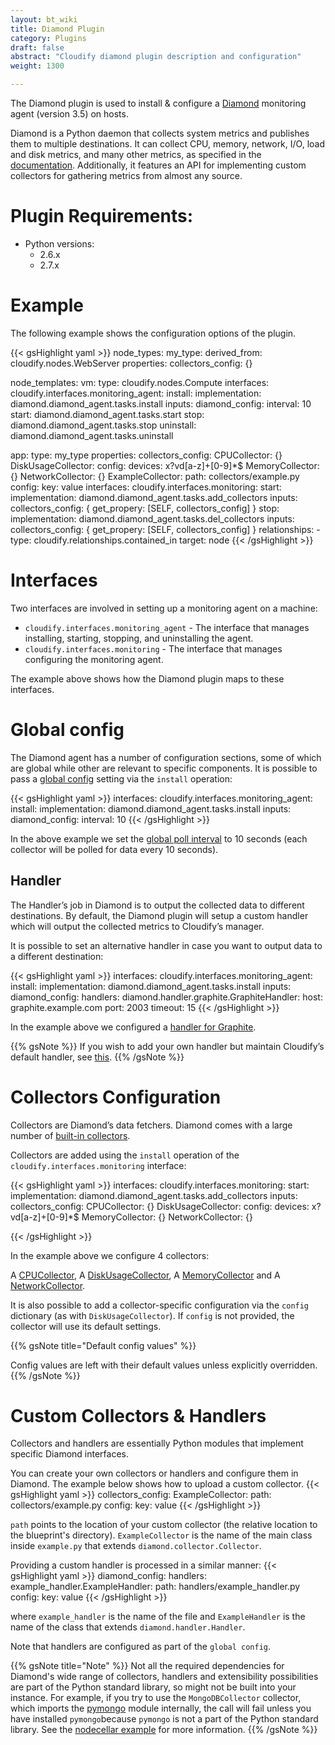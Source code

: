 ```yaml
---
layout: bt_wiki
title: Diamond Plugin
category: Plugins
draft: false
abstract: "Cloudify diamond plugin description and configuration"
weight: 1300

---
```


The Diamond plugin is used to install & configure a [Diamond](https://github.com/BrightcoveOS/Diamond) monitoring agent (version 3.5) on hosts.

Diamond is a Python daemon that collects system metrics and publishes them to multiple destinations. It can collect CPU, memory, network, I/O, load and disk metrics, and many other metrics, as specified in the [documentation](https://github.com/BrightcoveOS/Diamond/wiki/Collectors).
Additionally, it features an API for implementing custom collectors for gathering metrics from almost any source.


# Plugin Requirements:

* Python versions:
  * 2.6.x
  * 2.7.x


# Example

The following example shows the configuration options of the plugin.

{{< gsHighlight  yaml  >}}
node_types:
  my_type:
    derived_from: cloudify.nodes.WebServer
    properties:
      collectors_config: {}

node_templates:
  vm:
    type: cloudify.nodes.Compute
    interfaces:
      cloudify.interfaces.monitoring_agent:
        install:
          implementation: diamond.diamond_agent.tasks.install
          inputs:
            diamond_config:
              interval: 10
        start: diamond.diamond_agent.tasks.start
        stop: diamond.diamond_agent.tasks.stop
        uninstall: diamond.diamond_agent.tasks.uninstall

  app:
    type: my_type
    properties:
      collectors_config:
        CPUCollector: {}
        DiskUsageCollector:
          config:
            devices: x?vd[a-z]+[0-9]*$
        MemoryCollector: {}
        NetworkCollector: {}
        ExampleCollector:
          path: collectors/example.py
          config:
              key: value
    interfaces:
      cloudify.interfaces.monitoring:
        start:
          implementation: diamond.diamond_agent.tasks.add_collectors
          inputs:
            collectors_config: { get_propery: [SELF, collectors_config] }
        stop:
          implementation: diamond.diamond_agent.tasks.del_collectors
          inputs:
            collectors_config: { get_propery: [SELF, collectors_config] }
    relationships:
      - type: cloudify.relationships.contained_in
        target: node
{{< /gsHighlight >}}

# Interfaces
Two interfaces are involved in setting up a monitoring agent on a machine:

* `cloudify.interfaces.monitoring_agent` - The interface that manages installing, starting, stopping, and uninstalling the agent.
* `cloudify.interfaces.monitoring` - The interface that manages configuring the monitoring agent.

The example above shows how the Diamond plugin maps to these interfaces.

# Global config
The Diamond agent has a number of configuration sections, some of which are global while other are relevant to specific components. It is possible to pass a [global config](https://github.com/BrightcoveOS/Diamond/blob/v3.5/conf/diamond.conf.example) setting via the `install` operation:

 
{{< gsHighlight  yaml  >}}
interfaces:
  cloudify.interfaces.monitoring_agent:
    install:
      implementation: diamond.diamond_agent.tasks.install
      inputs:
        diamond_config:
          interval: 10
 {{< /gsHighlight >}}
 
In the above example we set the [global poll interval](https://github.com/BrightcoveOS/Diamond/blob/v3.5/conf/diamond.conf.example#L176) to 10 seconds (each collector will be polled for data every 10 seconds).

## Handler
The Handler’s job in Diamond is to output the collected data to different destinations. By default, the Diamond plugin will setup a custom handler which will output the collected metrics to Cloudify’s manager.

It is possible to set an alternative handler in case you want to output data to a different destination:

 
{{< gsHighlight  yaml  >}} 
interfaces:
  cloudify.interfaces.monitoring_agent:
    install:
      implementation: diamond.diamond_agent.tasks.install
      inputs:
        diamond_config:
          handlers:
            diamond.handler.graphite.GraphiteHandler:
              host: graphite.example.com
              port: 2003
              timeout: 15
{{< /gsHighlight >}} 
 
In the example above we configured a [handler for Graphite](https://github.com/BrightcoveOS/Diamond/wiki/handler-GraphiteHandler).

{{% gsNote %}}
If you wish to add your own handler but maintain Cloudify’s default handler, see [this](https://github.com/cloudify-cosmo/cloudify-diamond-plugin/blob/1.2/diamond_agent/tasks.py#L38).
{{% /gsNote %}}

# Collectors Configuration

Collectors are Diamond’s data fetchers. Diamond comes with a large number of [built-in collectors](https://github.com/BrightcoveOS/Diamond/wiki/Collectors).

Collectors are added using the `install` operation of the `cloudify.interfaces.monitoring` interface:

 
{{< gsHighlight  yaml  >}}
interfaces:
  cloudify.interfaces.monitoring:
    start:
      implementation: diamond.diamond_agent.tasks.add_collectors
      inputs:
        collectors_config:
          CPUCollector: {}
          DiskUsageCollector:
            config:
              devices: x?vd[a-z]+[0-9]*$
          MemoryCollector: {}
          NetworkCollector: {}
 
{{< /gsHighlight >}}

In the example above we configure 4 collectors:

A [CPUCollector](https://github.com/BrightcoveOS/Diamond/wiki/collectors-CPUCollector),
A [DiskUsageCollector](https://github.com/BrightcoveOS/Diamond/wiki/collectors-DiskUsageCollector),
A [MemoryCollector](https://github.com/BrightcoveOS/Diamond/wiki/collectors-MemoryCollector) and
A [NetworkCollector](https://github.com/BrightcoveOS/Diamond/wiki/collectors-NetworkCollector).

It is also possible to add a collector-specific configuration via the `config` dictionary (as with `DiskUsageCollector`). If `config` is not provided, the collector will use its default settings.

{{% gsNote title="Default config values" %}}

Config values are left with their default values unless explicitly overridden.
{{% /gsNote %}}

# Custom Collectors & Handlers
Collectors and handlers are essentially Python modules that implement specific Diamond interfaces.

You can create your own collectors or handlers and configure them in Diamond. The example below shows how to upload a custom collector.
{{< gsHighlight  yaml  >}}
collectors_config:
  ExampleCollector:
    path: collectors/example.py
      config:
        key: value
{{< /gsHighlight >}}

`path` points to the location of your custom collector (the relative location to the blueprint's directory). `ExampleCollector` is the name of the main class inside `example.py` that extends `diamond.collector.Collector`.

Providing a custom handler is processed in a similar manner:
{{< gsHighlight  yaml  >}}
diamond_config:
  handlers:
    example_handler.ExampleHandler:
      path: handlers/example_handler.py
      config:
        key: value
{{< /gsHighlight >}}

where `example_handler` is the name of the file and `ExampleHandler` is the name of the class that extends `diamond.handler.Handler`.

Note that handlers are configured as part of the `global config`.

{{% gsNote title="Note" %}}
Not all the required dependencies for Diamond's wide range of collectors, handlers and extensibility possibilities are part of the Python standard library, so might not be built into your instance. For example, if you try to use the `MongoDBCollector` collector, which imports the [pymongo](http://api.mongodb.org/python/current/) module internally, the call will fail unless you have installed `pymongo`because `pymongo` is not a part of the Python standard library. See the [nodecellar example](https://github.com/cloudify-cosmo/cloudify-nodecellar-example) for more information.
{{% /gsNote %}}
